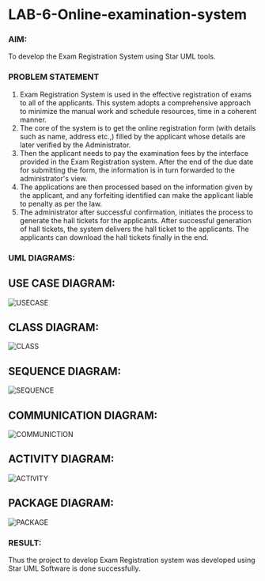 # LAB-6-Online-examination-system
### AIM:
To develop the Exam Registration System using Star UML tools.
### PROBLEM STATEMENT
1. Exam Registration System is used in the effective registration of exams to all of the
applicants. This system adopts a comprehensive approach to minimize the manual work and
schedule resources, time in a coherent manner.
2. The core of the system is to get the online registration form (with details such as name,
address etc.,) filled by the applicant whose details are later verified by the Administrator.
3. Then the applicant needs to pay the examination fees by the interface provided in the
Exam Registration system. After the end of the due date for submitting the form, the
information is in turn forwarded to the administrator's view.
4. The applications are then processed based on the information given by the applicant,
and any forfeiting identified can make the applicant liable to penalty as per the law.
5. The administrator after successful confirmation, initiates the process to generate the
hall tickets for the applicants. After successful generation of hall tickets, the system delivers
the hall ticket to the applicants. The applicants can download the hall tickets finally in the end.
### UML DIAGRAMS:
## USE CASE DIAGRAM:
![USECASE](https://github.com/ganesha360/LAB-6-Online-examination-system/assets/120884552/1d8d83ff-3076-4154-8018-a2c74a3b69dc)

## CLASS DIAGRAM:
![CLASS](https://github.com/ganesha360/LAB-6-Online-examination-system/assets/120884552/e68a4d22-70c2-4c9f-9025-20bb2ad3d411)

## SEQUENCE DIAGRAM:
![SEQUENCE](https://github.com/ganesha360/LAB-6-Online-examination-system/assets/120884552/b3c01b8a-29da-4eee-a003-31e85fd5913a)

## COMMUNICATION DIAGRAM:
![COMMUNICTION](https://github.com/ganesha360/LAB-6-Online-examination-system/assets/120884552/01a71cc2-f342-400a-8464-f438a869c372)

## ACTIVITY DIAGRAM:
![ACTIVITY](https://github.com/ganesha360/LAB-6-Online-examination-system/assets/120884552/ecfae41e-81ec-4200-bee6-8323db89d627)

## PACKAGE DIAGRAM:
![PACKAGE](https://github.com/ganesha360/LAB-6-Online-examination-system/assets/120884552/6c4a0abc-d164-4fcf-b01b-0c428698f35b)


### RESULT:
Thus the project to develop Exam Registration system was developed using Star UML
Software is done successfully.
